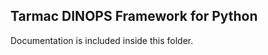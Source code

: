 Tarmac DINOPS Framework for Python
---------------------------------------

Documentation is included inside this folder.